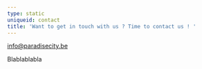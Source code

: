 ```yaml
---
type: static
uniqueid: contact
title: 'Want to get in touch with us ? Time to contact us ! '
---
```

info@paradisecity.be

Blablablabla
